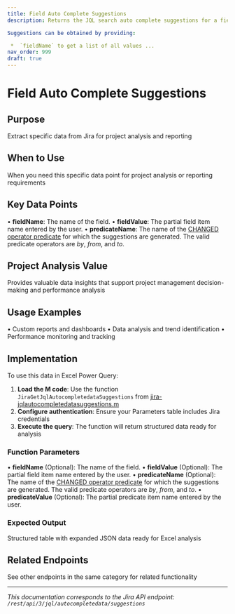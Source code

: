 ```yaml
---
title: Field Auto Complete Suggestions
description: Returns the JQL search auto complete suggestions for a field.

Suggestions can be obtained by providing:

 *  `fieldName` to get a list of all values ...
nav_order: 999
draft: true
---
```


# Field Auto Complete Suggestions

## Purpose
Extract specific data from Jira for project analysis and reporting

## When to Use
When you need this specific data point for project analysis or reporting requirements

## Key Data Points
• **fieldName**: The name of the field.
• **fieldValue**: The partial field item name entered by the user.
• **predicateName**: The name of the [ CHANGED operator predicate](https://confluence.atlassian.com/x/hQORLQ#Advancedsearching-operatorsreference-CHANGEDCHANGED) for which the suggestions are generated. The valid predicate operators are *by*, *from*, and *to*.

## Project Analysis Value
Provides valuable data insights that support project management decision-making and performance analysis

## Usage Examples
• Custom reports and dashboards
• Data analysis and trend identification
• Performance monitoring and tracking

## Implementation
To use this data in Excel Power Query:

1. **Load the M code**: Use the function `JiraGetJqlAutocompletedataSuggestions` from [jira-jqlautocompletedatasuggestions.m](../assets/jira-jqlautocompletedatasuggestions.m)
2. **Configure authentication**: Ensure your Parameters table includes Jira credentials
3. **Execute the query**: The function will return structured data ready for analysis

### Function Parameters
• **fieldName** (Optional): The name of the field.
• **fieldValue** (Optional): The partial field item name entered by the user.
• **predicateName** (Optional): The name of the [ CHANGED operator predicate](https://confluence.atlassian.com/x/hQORLQ#Advancedsearching-operatorsreference-CHANGEDCHANGED) for which the suggestions are generated. The valid predicate operators are *by*, *from*, and *to*.
• **predicateValue** (Optional): The partial predicate item name entered by the user.

### Expected Output
Structured table with expanded JSON data ready for Excel analysis

## Related Endpoints
See other endpoints in the same category for related functionality

---
*This documentation corresponds to the Jira API endpoint: `/rest/api/3/jql/autocompletedata/suggestions`*
